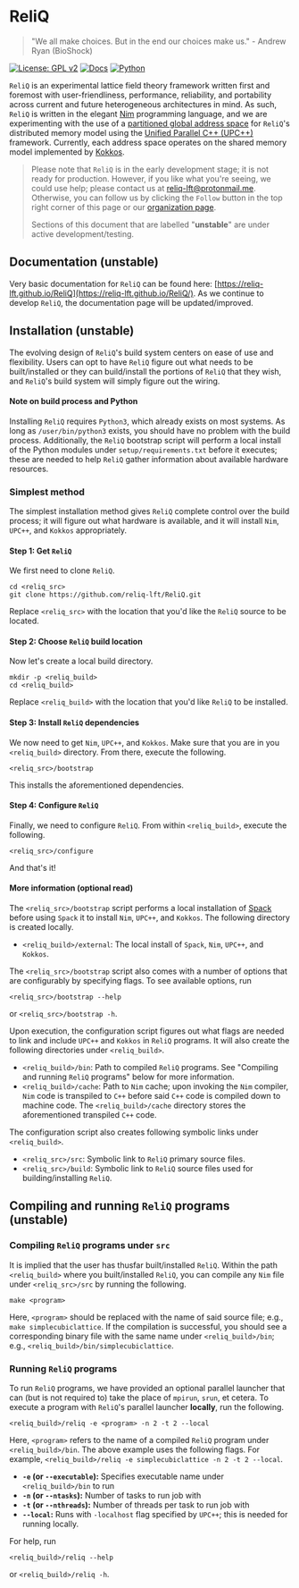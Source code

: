 # ReliQ
> "We all make choices. But in the end our choices make us." - Andrew Ryan (BioShock)

[![License: GPL v2](https://img.shields.io/badge/license-MIT-blue)](https://github.com/reliq-lft/ReliQ/blob/main/LICENSE) 
[![Docs](https://readthedocs.org/projects/swissfit/badge/?version=latest)](https://github.com/reliq-lft/ReliQ/actions/workflows/docs.yml)
[![Python](https://img.shields.io/badge/Python-3.10+-brightgreen.svg)](https://www.python.org) 

`ReliQ` is an experimental lattice field theory framework written first and foremost with user-friendliness, performance, reliability, and portability across current and future heterogeneous architectures in mind. As such, `ReliQ` is written in the elegant [Nim](https://nim-lang.org/) programming language, and we are experimenting with the use of a [partitioned global address space](https://en.wikipedia.org/wiki/Partitioned_global_address_space) for `ReliQ`'s distributed memory model using the [Unified Parallel C++ (UPC++)](https://upcxx.lbl.gov/docs/html/guide.html) framework. Currently, each address space operates on the shared memory model implemented by [Kokkos](https://kokkos.org/). 

> Please note that `ReliQ` is in the early development stage; it is not ready for production. However, if you like what you're seeing, we could use help; please contact us at [reliq-lft@protonmail.me](reliq-lft@protonmail.me). Otherwise, you can follow us by clicking the `Follow` button in the top right corner of this page or our [organization page](https://github.com/reliq-lft).
>
> Sections of this document that are labelled "__unstable__" are under active development/testing.

## Documentation (__unstable__)

Very basic documentation for `ReliQ` can be found here: [https://reliq-lft.github.io/ReliQ](https://reliq-lft.github.io/ReliQ/). As we continue to develop `ReliQ`, the documentation page will be updated/improved.

## Installation (__unstable__)

The evolving design of `ReliQ`'s build system centers on ease of use and flexibility. Users can opt to have `ReliQ` figure out what needs to be built/installed or they can build/install the portions of `ReliQ` that they wish, and `ReliQ`'s build system will simply figure out the wiring. 

#### Note on build process and Python

Installing `ReliQ` requires `Python3`, which already exists on most systems. As long as `/user/bin/python3` exists, you should have no problem with the build process. Additionally, the `ReliQ` bootstrap script will perform a local install of the Python modules under `setup/requirements.txt` before it executes; these are needed to help `ReliQ` gather information about available hardware resources. 

### Simplest method

The simplest installation method gives `ReliQ` complete control over the build process; it will figure out what hardware is available, and it will install `Nim`, `UPC++`, and `Kokkos` appropriately. 

#### Step 1: Get `ReliQ`

We first need to clone `ReliQ`.
```
cd <reliq_src>
git clone https://github.com/reliq-lft/ReliQ.git
```
Replace `<reliq_src>` with the location that you'd like the `ReliQ` source to be located.

#### Step 2: Choose `ReliQ` build location

Now let's create a local build directory. 
```
mkdir -p <reliq_build>
cd <reliq_build>
```
Replace `<reliq_build>` with the location that you'd like `ReliQ` to be installed. 

#### Step 3: Install `ReliQ` dependencies

We now need to get `Nim`, `UPC++`, and `Kokkos`. Make sure that you are in you `<reliq_build>` directory. From there, execute the following.
```
<reliq_src>/bootstrap
```
This installs the aforementioned dependencies.

#### Step 4: Configure `ReliQ`

Finally, we need to configure `ReliQ`. From within `<reliq_build>`, execute the following.
```
<reliq_src>/configure
```
And that's it! 

#### More information (optional read)

The `<reliq_src>/bootstrap` script performs a local installation of [Spack](https://spack.io/) before using `Spack` it to install `Nim`, `UPC++`, and `Kokkos`. The following directory is created locally. 

* `<reliq_build>/external`: The local install of `Spack`, `Nim`, `UPC++`, and `Kokkos`.

The `<reliq_src>/bootstrap` script also comes with a number of options that are configurably by specifying flags. To see available options, run
```
<reliq_src>/bootstrap --help
```
or `<reliq_src>/bootstrap -h`.

Upon execution, the configuration script figures out what flags are needed to link and include `UPC++` and `Kokkos` in `ReliQ` programs. It will also create the following directories under `<reliq_build>`.

* `<reliq_build>/bin`: Path to compiled `ReliQ` programs. See "Compiling and running `ReliQ` programs" below for more information.
* `<reliq_build>/cache`: Path to `Nim` cache; upon invoking the `Nim` compiler, `Nim` code is transpiled to `C++` before said `C++` code is compiled down to machine code. The `<reliq_build>/cache` directory stores the aforementioned transpiled `C++` code.

The configuration script also creates following symbolic links under `<reliq_build>`.

* `<reliq_src>/src`: Symbolic link to `ReliQ` primary source files.
* `<reliq_src>/build`: Symbolic link to `ReliQ` source files used for building/installing `ReliQ`.

## Compiling and running `ReliQ` programs (__unstable__)

### Compiling `ReliQ` programs under `src`

It is implied that the user has thusfar built/installed `ReliQ`. Within the path `<reliq_build>` where you built/installed `ReliQ`, you can compile any `Nim` file under `<reliq_src>/src` by running the following.
```
make <program>
```
Here, `<program>` should be replaced with the name of said source file; e.g., `make simplecubiclattice`. If the compilation is successful, you should see a corresponding binary file with the same name under `<reliq_build>/bin`; e.g., `<reliq_build>/bin/simplecubiclattice`. 

### Running `ReliQ` programs

To run `ReliQ` programs, we have provided an optional parallel launcher that can (but is not required to) take the place of `mpirun`, `srun`, et cetera. To execute a program with `ReliQ`'s parallel launcher __locally__, run the following.
```
<reliq_build>/reliq -e <program> -n 2 -t 2 --local
```
Here, `<program>` refers to the name of a compiled `ReliQ` program under `<reliq_build>/bin`. The above example uses the following flags. For example, `<reliq_build>/reliq -e simplecubiclattice -n 2 -t 2 --local`.

* __`-e` (or `--executable`):__ Specifies executable name under `<reliq_build>/bin` to run
* __`-n` (or `--ntasks`):__ Number of tasks to run job with
* __`-t` (or `--nthreads`):__ Number of threads per task to run job with
* __`--local`:__ Runs with `-localhost` flag specified by `UPC++`; this is needed for running locally.

For help, run
```
<reliq_build>/reliq --help
```
or `<reliq_build>/reliq -h`. 
